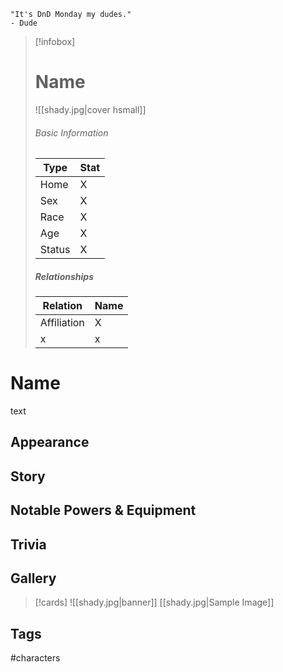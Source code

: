 	"It's DnD Monday my dudes." 
	- Dude

> [!infobox]
> # Name
> ![[shady.jpg|cover hsmall]]
> ###### Basic Information
> | Type | Stat |
> | ---- | ---- |
> | Home | X |
> | Sex | X |
> | Race | X |
> | Age | X |
> | Status | X |
> ##### Relationships
> | Relation | Name |
> | ---- | ---- |
> | Affiliation | X |
> | x | x |

# Name
text
## Appearance
## Story
## Notable Powers & Equipment
## Trivia

## Gallery
>[!cards]
>![[shady.jpg|banner]]
>[[shady.jpg|Sample Image]]
>

## Tags
#characters